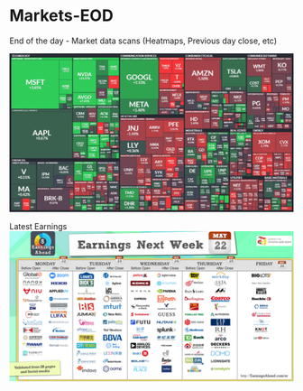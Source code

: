 # Markets-EOD
End of the day - Market data scans (Heatmaps, Previous day close, etc)

![Latest heatmap](heatmaps/latest.png "Latest")

Latest Earnings
![Latest Earnings](earnings/latest-earnings-week.png "Latest")

